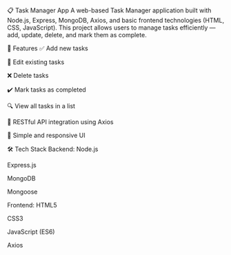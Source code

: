 📋 Task Manager App
A web-based Task Manager application built with Node.js, Express, MongoDB, Axios, and basic frontend technologies (HTML, CSS, JavaScript). This project allows users to manage tasks efficiently — add, update, delete, and mark them as complete.

🚀 Features
✅ Add new tasks

📝 Edit existing tasks

❌ Delete tasks

✔️ Mark tasks as completed

🔍 View all tasks in a list

📡 RESTful API integration using Axios

🎨 Simple and responsive UI

🛠️ Tech Stack
Backend:
Node.js

Express.js

MongoDB

Mongoose

Frontend:
HTML5

CSS3

JavaScript (ES6)

Axios
